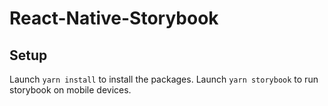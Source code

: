 # React-Native-Storybook

## Setup

Launch `yarn install` to install the packages.
Launch `yarn storybook` to run storybook on mobile devices.
